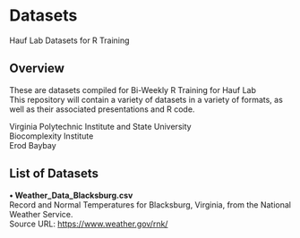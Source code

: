 # Datasets
Hauf Lab Datasets for R Training  
  
## Overview
These are datasets compiled for Bi-Weekly R Training for Hauf Lab  
This repository will contain a variety of datasets in a variety of formats, as well as their associated presentations and R code.

Virginia Polytechnic Institute and State University  
Biocomplexity Institute  
Erod Baybay  
  
## List of Datasets
**• Weather_Data_Blacksburg.csv**  
Record and Normal Temperatures for Blacksburg, Virginia, from the National Weather Service.  
Source URL: https://www.weather.gov/rnk/ 
